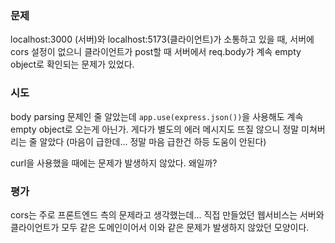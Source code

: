### 문제
localhost:3000 (서버)와 localhost:5173(클라이언트)가 소통하고 있을 때, 서버에 cors 설정이 없으니 클라이언트가 post할 때 서버에서 req.body가 계속 empty object로 확인되는 문제가 있었다. 

### 시도
body parsing 문제인 줄 알았는데 `app.use(express.json())`을 사용해도 계속 empty object로 오는게 아닌가. 게다가 별도의 에러 메시지도 뜨질 않으니 정말 미쳐버리는 줄 알았다 (마음이 급한데... 정말 마음 급한건 하등 도움이 안된다)

curl을 사용했을 때에는 문제가 발생하지 않았다. 왜일까?

### 평가
cors는 주로 프론트엔드 측의 문제라고 생각했는데... 직접 만들었던 웹서비스는 서버와 클라이언트가 모두 같은 도메인이어서 이와 같은 문제가 발생하지 않았던 모양이다.


